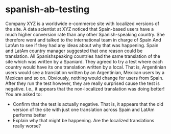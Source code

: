 # spanish-ab-testing
Company XYZ is a worldwide e-commerce site with localized versions of the site.
A data scientist at XYZ noticed that Spain-based users have a much higher conversion rate than
any other Spanish-speaking country. She therefore went and talked to the international team in
charge of Spain And LatAm to see if they had any ideas about why that was happening.
Spain and LatAm country manager suggested that one reason could be translation. All Spanishspeaking
countries had the same translation of the site which was written by a Spaniard. They
agreed to try a test where each country would have its one translation written by a local. That is,
Argentinian users would see a translation written by an Argentinian, Mexican users by a Mexican
and so on. Obviously, nothing would change for users from Spain.
After they run the test however, they are really surprised cause the test is negative. I.e., it
appears that the non-localized translation was doing better!
You are asked to:
* Confirm that the test is actually negative. That is, it appears that the old version of the
site with just one translation across Spain and LatAm performs better
* Explain why that might be happening. Are the localized translations really worse?
